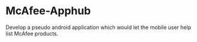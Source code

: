 # McAfee-Apphub
Develop a pseudo android application which would let the mobile user help list McAfee products.
